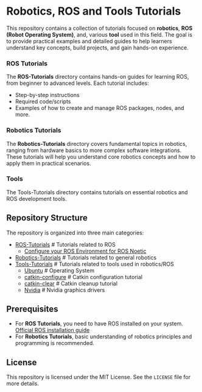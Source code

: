 # Robotics, ROS and Tools Tutorials

This repository contains a collection of tutorials focused on **robotics**, **ROS (Robot Operating System)**, and, various **tool** used in this field. The goal is to provide practical examples and detailed guides to help learners understand key concepts, build projects, and gain hands-on experience.

### ROS Tutorials

The **ROS-Tutorials** directory contains hands-on guides for learning ROS, from beginner to advanced levels. Each tutorial includes:
- Step-by-step instructions
- Required code/scripts
- Examples of how to create and manage ROS packages, nodes, and more.

### Robotics Tutorials

The **Robotics-Tutorials** directory covers fundamental topics in robotics, ranging from hardware basics to more complex software integrations. These tutorials will help you understand core robotics concepts and how to apply them in practical scenarios.

### Tools
The Tools-Tutorials directory contains tutorials on essential robotics and ROS development tools.

## Repository Structure

The repository is organized into three main categories:

- [ROS-Tutorials](ROS-Tutorials/)            # Tutorials related to ROS
    - [Configure your ROS Environment for ROS Noetic](https://github.com/vivaldini/robotics-and-ros-tutorials/tree/main/ROS-Tutorials/Configure%20your%20ROS%20Environment%20for%20ROS%20Noetic)
- [Robotics-Tutorials](Robotics-Tutorials/)  # Tutorials related to general robotics
- [Tools-Tutorials](Tools-Tutorials/)        # Tutorials related to tools used in robotics/ROS
    - [Ubuntu](https://github.com/vivaldini/robotics-and-ros-tutorials/tree/main/Tools-Tutorials/Ubuntu)                      # Operating System
    - [catkin-configure](https://github.com/vivaldini/robotics-and-ros-tutorials/tree/main/Tools-Tutorials/catkin-configure)  # Catkin configuration tutorial
    - [catkin-clear](https://github.com/vivaldini/robotics-and-ros-tutorials/tree/main/Tools-Tutorials/catkin-clear)          # Catkin cleanup tutorial
    - [Nvidia](https://github.com/vivaldini/robotics-and-ros-tutorials/tree/main/Tools-Tutorials/Nvidia)                      # Nvidia graphics drivers



## Prerequisites

- For **ROS Tutorials**, you need to have ROS installed on your system. [Official ROS installation guide](http://wiki.ros.org/ROS/Installation)
- For **Robotics Tutorials**, basic understanding of robotics principles and programming is recommended.

## License

This repository is licensed under the MIT License. See the `LICENSE` file for more details.

